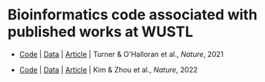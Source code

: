 # Bioinformatics code associated with published works at WUSTL

* [Code](./nature_2021) | [Data](https://doi.org/10.5281/zenodo.5042252) | [Article](https://doi.org/10.1038/s41586-021-03738-2) | Turner & O'Halloran et al., *Nature*, 2021

* [Code](./nature_2022) | [Data](https://doi.org/10.5281/zenodo.5895181) | [Article](https://doi.org/10.1038/s41586-022-04527-1) | Kim & Zhou et al., *Nature*, 2022

